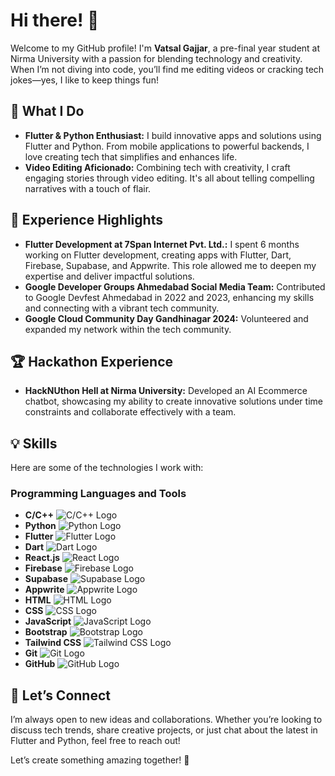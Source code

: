 # Hi there! 👋

Welcome to my GitHub profile! I'm **Vatsal Gajjar**, a pre-final year student at Nirma University with a passion for blending technology and creativity. When I’m not diving into code, you’ll find me editing videos or cracking tech jokes—yes, I like to keep things fun!

## 🚀 What I Do

- **Flutter & Python Enthusiast:** I build innovative apps and solutions using Flutter and Python. From mobile applications to powerful backends, I love creating tech that simplifies and enhances life.
- **Video Editing Aficionado:** Combining tech with creativity, I craft engaging stories through video editing. It's all about telling compelling narratives with a touch of flair.

## 🌟 Experience Highlights

- **Flutter Development at 7Span Internet Pvt. Ltd.:** I spent 6 months working on Flutter development, creating apps with Flutter, Dart, Firebase, Supabase, and Appwrite. This role allowed me to deepen my expertise and deliver impactful solutions.
- **Google Developer Groups Ahmedabad Social Media Team:** Contributed to Google Devfest Ahmedabad in 2022 and 2023, enhancing my skills and connecting with a vibrant tech community.
- **Google Cloud Community Day Gandhinagar 2024:** Volunteered and expanded my network within the tech community.

## 🏆 Hackathon Experience

- **HackNUthon Hell at Nirma University:** Developed an AI Ecommerce chatbot, showcasing my ability to create innovative solutions under time constraints and collaborate effectively with a team.

## 💡 Skills

Here are some of the technologies I work with:

### Programming Languages and Tools
- **C/C++** ![C/C++ Logo](https://img.shields.io/badge/-C%2FC%2B%2B-00599C?logo=c%2B%2B&logoColor=white)
- **Python** ![Python Logo](https://img.shields.io/badge/-Python-306998?logo=python&logoColor=white)
- **Flutter** ![Flutter Logo](https://img.shields.io/badge/-Flutter-02569B?logo=flutter&logoColor=white)
- **Dart** ![Dart Logo](https://img.shields.io/badge/-Dart-00B5E2?logo=dart&logoColor=white)
- **React.js** ![React Logo](https://img.shields.io/badge/-React-61DAFB?logo=react&logoColor=black)
- **Firebase** ![Firebase Logo](https://img.shields.io/badge/-Firebase-FFCA28?logo=firebase&logoColor=black)
- **Supabase** ![Supabase Logo](https://img.shields.io/badge/-Supabase-3ECF8E?logo=supabase&logoColor=white)
- **Appwrite** ![Appwrite Logo](https://img.shields.io/badge/-Appwrite-FF4B2B?logo=appwrite&logoColor=white)
- **HTML** ![HTML Logo](https://img.shields.io/badge/-HTML-E34F26?logo=html5&logoColor=white)
- **CSS** ![CSS Logo](https://img.shields.io/badge/-CSS-1572B6?logo=css3&logoColor=white)
- **JavaScript** ![JavaScript Logo](https://img.shields.io/badge/-JavaScript-F7DF1E?logo=javascript&logoColor=black)
- **Bootstrap** ![Bootstrap Logo](https://img.shields.io/badge/-Bootstrap-563D7C?logo=bootstrap&logoColor=white)
- **Tailwind CSS** ![Tailwind CSS Logo](https://img.shields.io/badge/-Tailwind%20CSS-06B6D4?logo=tailwindcss&logoColor=white)
- **Git** ![Git Logo](https://img.shields.io/badge/-Git-F05032?logo=git&logoColor=white)
- **GitHub** ![GitHub Logo](https://img.shields.io/badge/-GitHub-181717?logo=github&logoColor=white)

## 🌱 Let’s Connect

I’m always open to new ideas and collaborations. Whether you’re looking to discuss tech trends, share creative projects, or just chat about the latest in Flutter and Python, feel free to reach out!

Let’s create something amazing together! 🚀
